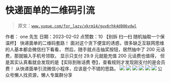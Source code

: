# 快递面单的二维码引流

> 原文：[`www.yuque.com/for_lazy/xkrm14/guv6rhk4d806vdwl`](https://www.yuque.com/for_lazy/xkrm14/guv6rhk4d806vdwl)

<ne-p id="u2514da12" data-lake-id="u2514da12"><ne-text id="uffa0d502">作者： one 先生</ne-text></ne-p> <ne-p id="uf1bbbc68" data-lake-id="uf1bbbc68"><ne-text id="uba3aae13">日期：2023-02-02</ne-text></ne-p> <ne-p id="u907271fd" data-lake-id="u907271fd"><ne-text id="uab83c183">点赞数：</ne-text><ne-text id="u7d3ad1a1" ne-bold="true">10</ne-text></ne-p> <ne-hole id="ufaf5b0d2" data-lake-id="ufaf5b0d2"><ne-card data-card-name="hr" data-card-type="block" id="soW2z" data-event-boundary="card"><ne-p id="u8be53fee" data-lake-id="u8be53fee"><ne-text id="u3187bd44">【别拆 扫一扫 随机抽取一个保温杯】 快递面单的二维码套路！ 面对这个贪下便宜的诱惑，很多缺乏互联网思维的人基本都会微信扫下看看，</ne-text> <ne-text id="ud3f316d5">然后，随手就点击抽奖按钮，居然抽中了 200 元话费，那就输入手机号领取， 显示只支付 29.9 元就能充值 200 元话费也值得，</ne-text> <ne-text id="u2fe37cd2">但是其实认真看就会发现的是【实际到账话费 卷】，查看规则才发现刚支付的是会员费！ 从快递面单引流微信小程序，应该是个不错的思路。</ne-text></ne-p> <ne-p id="u592e3840" data-lake-id="u592e3840"><ne-card data-card-name="image" data-card-type="inline" id="S8uAP" data-event-boundary="card">![](img/44cab2a3ace00268de2c715a12885ced.png)</ne-card></ne-p> <ne-p id="u53d1ed3f" data-lake-id="u53d1ed3f"><ne-card data-card-name="image" data-card-type="inline" id="Zm89n" data-event-boundary="card">![](img/ed53de2cdf873b5a094a95987604e19b.png)</ne-card></ne-p> <ne-p id="u868653f7" data-lake-id="u868653f7"><ne-card data-card-name="image" data-card-type="inline" id="csVVr" data-event-boundary="card">![](img/13fdf3c0664b462ff5f6823cbc41c118.png)</ne-card></ne-p> <ne-p id="u337005b9" data-lake-id="u337005b9"><ne-card data-card-name="image" data-card-type="inline" id="HUGAI" data-event-boundary="card">![](img/d11b7599636211fae90fbc8ac0346759.png)</ne-card></ne-p> <ne-p id="uf1fe14dc" data-lake-id="uf1fe14dc"><ne-card data-card-name="image" data-card-type="inline" id="rIouJ" data-event-boundary="card">![](img/48e36d4c7c96eac664e820c5318ad09c.png)</ne-card></ne-p> <ne-p id="u2681857c" data-lake-id="u2681857c"><ne-card data-card-name="image" data-card-type="inline" id="bldXH" data-event-boundary="card">![](img/870eab5cbeece5b6a6d4fddad3c6184c.png)</ne-card></ne-p> <ne-hole id="u9cfd9ee5" data-lake-id="u9cfd9ee5"><ne-card data-card-name="hr" data-card-type="block" id="GdQKv" data-event-boundary="card"><ne-p id="u10164d31" data-lake-id="u10164d31"><ne-text id="u2d656001">公众号懒人找资源，懒人专属群分享</ne-text></ne-p></ne-card></ne-hole></ne-card></ne-hole>